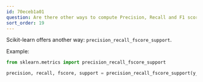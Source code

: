 ```yaml
---
id: 70eceb1a01
question: Are there other ways to compute Precision, Recall and F1 score?
sort_order: 19
---
```


Scikit-learn offers another way: `precision_recall_fscore_support`.

Example:

```python
from sklearn.metrics import precision_recall_fscore_support

precision, recall, fscore, support = precision_recall_fscore_support(y_val, y_val_pred, zero_division=0)
```

